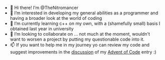 - 👋 Hi there! I’m @TheNitromancer
- 👀 I’m interested in developing my general abilities as a programmer and having a broader look at the world of coding
- 🌱 I’m currently learning c++ on my own, with a (shamefully small) basis I obtained last year in university
- 💞️ I’m looking to collaborate on ... not much at the moment, wouldn't want to worsen a project by putting my questionable code into it.
- 📫 If you want to help me in my journey yo can review my code and suggest improvements in the [discussion](https://github.com/TheNitromancer/AoC/discussions) of my [Advent of Code](https://github.com/TheNitromancer/AoC) entry :)

<!---
TheNitromancer/TheNitromancer is a ✨ special ✨ repository because its `README.md` (this file) appears on your GitHub profile.
You can click the Preview link to take a look at your changes.
--->
